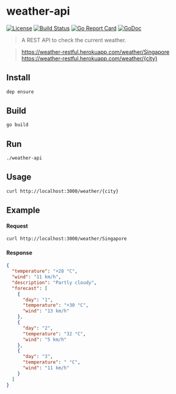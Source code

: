 # weather-api

[![License](https://img.shields.io/badge/license-MIT-brightgreen.svg?style=flat-square)](/LICENSE)
[![Build Status](https://travis-ci.org/idimetrix/weather-api.svg?branch=master)](https://travis-ci.org/idimetrix/weather-api)
[![Go Report Card](https://goreportcard.com/badge/github.com/idimetrix/weather-api)](https://goreportcard.com/report/github.com/idimetrix/weather-api)
[![GoDoc](https://godoc.org/github.com/idimetrix/weather-api?status.svg)](https://godoc.org/github.com/idimetrix/weather-api)

> A REST API to check the current weather.

> https://weather-restful.herokuapp.com/weather/Singapore
https://weather-restful.herokuapp.com/weather/{city}

## Install
```sh
dep ensure
```
## Build
```sh
go build
```
## Run
```sh
./weather-api
```
## Usage
```sh
curl http://localhost:3000/weather/{city}
```
## Example
#### Request
```sh
curl http://localhost:3000/weather/Singapore
```
#### Response
```json
{
  "temperature": "+28 °C",
  "wind": "11 km/h",
  "description": "Partly cloudy",
  "forecast": [
    {
      "day": "1",
      "temperature": "+30 °C",
      "wind": "13 km/h"
    },
    {
      "day": "2",
      "temperature": "32 °C",
      "wind": "5 km/h"
    },
    {
      "day": "3",
      "temperature": " °C",
      "wind": "11 km/h"
    }
  ]
}
```
